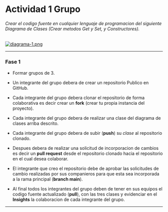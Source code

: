 # Actividad 1 Grupo
###### Crear el codigo fuente en cualquier lenguaje de programacion del siguiente Diagrama de Clases (Crear metodos Get y Set, y Constructores).
[![diagrama-1.png](https://i.postimg.cc/WbnwC3rQ/diagrama-1.png)](https://postimg.cc/qzNKCp1L)

------------
### Fase 1
- Formar grupos de 3.

- Un integrante del grupo debera de crear un repositorio Publico en GitHub.

- Cada integrante del grupo debera clonar el repositorio de forma colaborativa es decir crear un **fork** (crear tu propia instancia del proyecto).

- Cada integrante del grupo debera de realizar una clase del diagrama de clases arriba descrito.

- Cada integrante del grupo debera de subir (**push**) su *clase* al repositorio clonado.

- Despues debera de realizar una solicitud de incorporacion de cambios es decir un **pull request** desde el repositorio clonado hacia el repositorio en el cual desea colaborar.

- El integrante que creo el repositorio debe de aprobar las solicitudes de cambio realizadas por sus companieros para que esta sea incorporada a la rama principal (**branch main**).

- Al final todos los integrantes del grupo deben de tener en sus equipos el codigo fuente actualizado (**pull**), con las tres clases y evidenciar en el **Insights** la colaboracion de cada integrante del grupo.

------------

